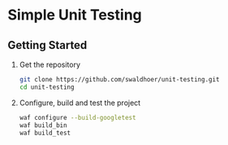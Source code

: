 # Simple Unit Testing

## Getting Started

1. Get the repository

   ```sh
   git clone https://github.com/swaldhoer/unit-testing.git
   cd unit-testing
   ```

1. Configure, build and test the project

   ```sh
   waf configure --build-googletest
   waf build_bin
   waf build_test
   ```
